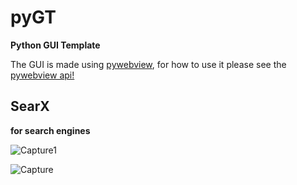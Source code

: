 # pyGT
<strong>Python GUI Template</strong>
<p>The GUI is made using <a href="https://pywebview.flowrl.com/guide/api.html">pywebview</a>, for how to use it please see the <a href="https://pywebview.flowrl.com/guide/api.html">pywebview api!</a></p>

<h2>SearX</h2><p><strong>for search engines</strong></p>

![Capture1](https://user-images.githubusercontent.com/45049739/91017060-4b9ace80-e620-11ea-9ca4-5194eaaae69e.PNG)

![Capture](https://user-images.githubusercontent.com/45049739/91017296-a3d1d080-e620-11ea-801f-ab83ba921f43.PNG)
